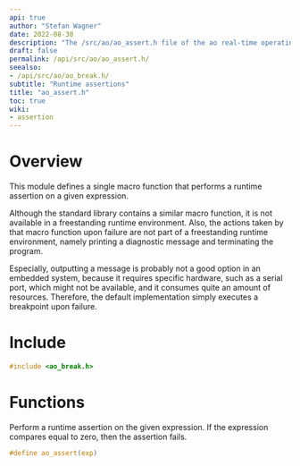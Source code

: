 ```yaml
---
api: true
author: "Stefan Wagner"
date: 2022-08-30
description: "The /src/ao/ao_assert.h file of the ao real-time operating system."
draft: false
permalink: /api/src/ao/ao_assert.h/
seealso:
- /api/src/ao/ao_break.h/
subtitle: "Runtime assertions"
title: "ao_assert.h"
toc: true
wiki:
- assertion
---
```


# Overview

This module defines a single macro function that performs a runtime assertion on a given expression.

Although the standard library contains a similar macro function, it is not available in a freestanding runtime environment. Also, the actions taken by that macro function upon failure are not part of a freestanding runtime environment, namely printing a diagnostic message and terminating the program. 

Especially, outputting a message is probably not a good option in an embedded system, because it requires specific hardware, such as a serial port, which might not be available, and it consumes quite an amount of resources. Therefore, the default implementation simply executes a breakpoint upon failure.

# Include

```c
#include <ao_break.h>
```

# Functions

Perform a runtime assertion on the given expression. If the expression compares equal to zero, then the assertion fails.

```c
#define ao_assert(exp)
```
